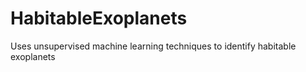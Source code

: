 # HabitableExoplanets
Uses unsupervised machine learning techniques to identify habitable exoplanets
